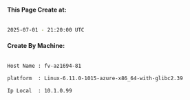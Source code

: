 
   
#### This Page Create at:

```bash

2025-07-01 - 21:20:00 UTC

```

#### Create By Machine:

```bash

Host Name : fv-az1694-81

platform  : Linux-6.11.0-1015-azure-x86_64-with-glibc2.39

Ip Local  : 10.1.0.99

```

